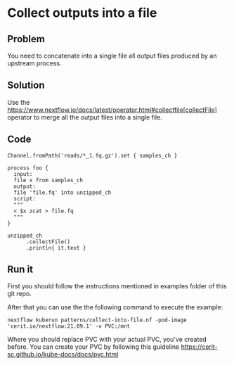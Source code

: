 # Collect outputs into a file

## Problem 

You need to concatenate into a single file all output files produced by an upstream process. 

## Solution 

Use the https://www.nextflow.io/docs/latest/operator.html#collectfile[collectFile] operator to merge all
the output files into a single file. 

## Code

    Channel.fromPath('reads/*_1.fq.gz').set { samples_ch }

    process foo {
      input:
      file x from samples_ch
      output:
      file 'file.fq' into unzipped_ch
      script:
      """
      < $x zcat > file.fq
      """
    }

    unzipped_ch
          .collectFile()
          .println{ it.text }


## Run it
        
First you should follow the instructions mentioned in examples folder of this git repo.

After that you can use the the following command to execute the example:

    nextflow kuberun patterns/collect-into-file.nf -pod-image 'cerit.io/nextflow:21.09.1' -v PVC:/mnt

Where you should replace PVC with your actual PVC, you've created before.
You can create your PVC by following this guideline https://cerit-sc.github.io/kube-docs/docs/pvc.html
